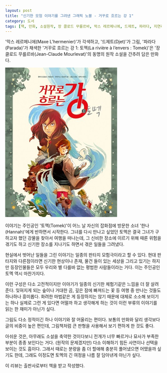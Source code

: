 ```yaml
---
layout: post
title: "신기한 모험 이야기를 그려낸 그래픽 노블 - 거꾸로 흐르는 강 1"
category: 도서
tags: [책, 만화, 소설원작, 장 클로드 무를르바, 막스 레르메니에, 드제트, 파라다, 지연리, 북극곰, 서평, 북촌]
---
```


'막스 레르메니에(Maxe L'hermenier)'가 각색하고,
'드제트(Djet)'가 그림,
'파라다(Parada)'가 채색한
'거꾸로 흐르는 강 1: 토멕(La rivière à l’envers : Tomek)'은
'장 클로드 무를르바(Jean-Claude Mourlevat)'의
동명의 원작 소설을 간추려 담은 만화다.

![표지](/images/la-riviere-a-l-envers-1-tomek-comic-book-h480.jpg)

이야기는 주인공인 '토멕(Tomek)'이 어느 날 자신의 잡화점에 방문한 소녀 '한나(Hannah)'에게 반하면서 시작한다.
그녀를 다시 만나고 싶었던 토멕은 결국 그녀가 구하고자 했던 강물을 찾아서 여행을 떠나는데,
그 신비한 장소에 이르기 위해 때론 위험을 겪기도 하고 신기한 장소를 지나기도 하면서 겪은 일들을 그려냈다.

현실에서 벗어난 일들을 그린 이야기는 일종의 판타지 모험극이라고 할 수 있다.
현대 판타지와 다른점이라면
신기한 현상이나 존재, 물건 들이 있는 세상을 그리고 있기는 하지만
등장인물들은 모두 우리와 별 다를바 없는 평범한 사람들이라는 거다.
이는 주인공인 토멕 역시 마찬가지다.

이런 구성은 다소 고전적이지만
이야기가 일종의 신기한 체험기같은 느낌을 더 잘 살려준다.
잊혀지게 되는 숲이나 거대한 곰, 깊은 잠에 빠져드는 꽃 등 여행 중 만나는 것들도 하나하나 흥미롭다.
화려한 마법같은 게 등장하지는 않기 때문에 대체로 소소해 보이기는 하나
실제로 그런 게 있다면 어떨까 하고 생각해게 하는 것이
이런 부류의 이야기를 읽는 한 재미가 아닌가 싶다.

그림도 다소 정적이긴 하나 이야기와 잘 어울리는 편이다.
보통의 만화와 달리 생각보다 글의 비중이 높은 편인데,
그림책처럼 큰 판형을 사용해서 보기 편하게 한 것도 좋다.

아쉬운 것은, 아무래도 소설을 축약한 것이다보니
전개가 너무 빠르거나 묘사가 부족한 부분이 종종 보인다는 거다.
(원작의 문제겠지만) 다소 이해하기 힘든 사연이나 선택을 보이는 것도 흠이다.
그래서 때로는 분량을 좀 더 할애해 충분히 풀어냈으면 어땠을까 싶기도 한데,
그래도 이정도면 토멕의 긴 여정을 나름 잘 담아낸게 아닌가 싶다.



<div class="im im-info">
이 리뷰는 출판사로부터 책을 받고 작성했다.
</div>
